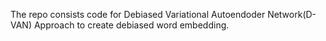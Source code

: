 

The repo consists code for Debiased Variational Autoendoder Network(D-VAN) Approach to create debiased word embedding.


